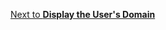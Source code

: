 <div class="custom-next-to">

[Next to **Display the User's Domain**](/identity/guides/display-users-domain.md)

</div>